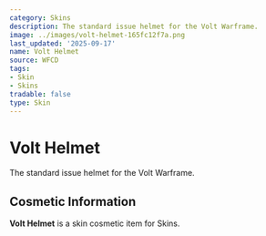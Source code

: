 ```yaml
---
category: Skins
description: The standard issue helmet for the Volt Warframe.
image: ../images/volt-helmet-165fc12f7a.png
last_updated: '2025-09-17'
name: Volt Helmet
source: WFCD
tags:
- Skin
- Skins
tradable: false
type: Skin
---
```


# Volt Helmet

The standard issue helmet for the Volt Warframe.

## Cosmetic Information

**Volt Helmet** is a skin cosmetic item for Skins.

